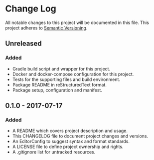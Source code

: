 # Change Log

All notable changes to this project will be documented in this file. This
project adheres to [Semantic Versioning](http://semver.org).

## Unreleased

### Added

  - Gradle build script and wrapper for this project.
  - Docker and docker-compose configuration for this project.
  - Tests for the supporting files and build environment.
  - Package README in reStructuredText format.
  - Package setup, configuration and manifest.

## 0.1.0 - 2017-07-17

### Added

  - A README which covers project description and usage.
  - This CHANGELOG file to document project changes and versions.
  - An EditorConfig to suggest syntax and format standards.
  - A LICENSE file to define project ownership and rights.
  - A .gitignore list for untracked resources.
